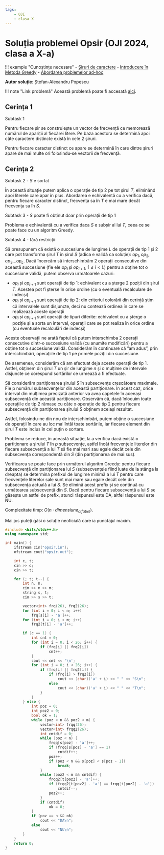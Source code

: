 ```yaml
---
tags:
    - OJI
    - clasa X
---
```


# Soluția problemei Opsir (OJI 2024, clasa a X-a)

!!! example "Cunoștințe necesare"
    - [Șiruri de caractere](https://edu.roalgo.ro/cppintro/strings/)
    - [Introducere în Metoda Greedy](https://edu.roalgo.ro/usor/greedy/)
    - [Abordarea problemelor ad-hoc](https://edu.roalgo.ro/mediu/ad-hoc/)

**Autor soluție**: Ștefan-Alexandru Popescu

!!! note "Link problemă"
    Această problemă poate fi accesată [aici](https://kilonova.ro/problems/2505/).

## Cerința 1 

Subtask 1

Pentru fiecare șir se construiește un vector de frecvență ce memorează numărul de apariții al fiecărei litere. Pe baza acestora se determină apoi câte caractere distincte există în cele 2 șiruri.

Pentru fiecare caracter distinct ce apare se determină în care dintre șiruri apare de mai multe ori folosindu-se vectorii de frecvență.

## Cerința 2

Subtask 2 - $S$ e sortat

În această situație putem aplica o operație de tip 2 pe tot șirul $T$, eliminând apoi literele care apar în plus. Abordarea e echivalentă cu a verifica dacă, pentru fiecare caracter distinct, frecvența sa în $T$ e mai mare decât frecvența sa în $S$.

Subtask 3 - $S$ poate fi obținut doar prin operații de tip 1

Problema e echivalentă cu a verifica daca $S$ e subșir al lui $T$, ceea ce se poate face cu un algoritm Greedy.

Subtask 4 - fără restricții

Să presupunem că există o succesiune de lungime $L$ de operații de tip 1 și 2 care pot transforma șirul $T$ în șirul $S$ (adica e validă ca soluție): $op_1, op_2, op_3 \dots op_L$. Dacă încercăm să interschimbăm 2 operații consecutive din această succesiune (fie ele $op_i$ și $op_{i+1}$, $1 \leq i < L$) pentru a obține tot o succesiune validă, putem observa următoarele cazuri:

- $op_i$ și $op_{i+1}$ sunt operații de tip 1: echivalent cu a șterge 2 poziții din șirul $T$. Acestea pot fi șterse în orice ordine (cu o eventuală recalculare de indecși)
- $op_i$ și $op_{i+1}$ sunt operații de tip 2: din criteriul colorării din cerință știm că intervalele sunt disjuncte, deci nu contează ordinea în care se realizează aceste operații
- $op_i$ și $op_{i+1}$ sunt operații de tipuri diferite: echivalent cu a șterge o poziție și a sorta un interval, operații care se pot realiza în orice ordine (cu eventuale recalculări de indecși)

Aceste observații ne arată faptul că putem interschimba 2 operații consecutive dintr-o succesiune validă (cu anumite modificări) pentru a obține tot o succesiune validă. Considerăm în continuare că ”am adus”, prin interschimbări, operațiile de tip 1 pe primele poziții din succesiune.

De asemenea, considerăm că am efectuat deja aceste operații de tip 1. Astfel, obținem
din șirul $T$ un șir de lungime $n$ și o mulțime de intervale disjuncte ce corespund sortărilor ce urmează a fi efectuate.

Să considerăm partiționarea șirului $S$ în subsecvențe crescătoare maximale. Fie p numărul subsecvențelor din această partiționare. În acest caz, orice interval din mulțimea precizată anterior va avea capetele în aceeași subsecvență din această partiționare. Observăm că, dacă înlocuim toate operațiile de tip 2 rămase cu câte o operație de tip 2 pentru fiecare subsecvență din partiționarea șirului $S$ obținem același rezultat.

Astfel, folosindu-ne din nou de interschimbări, putem obține o succesiune de operații în care au loc mai întâi toate sortările, iar fiecare element din șirul $T$ este inclus în cel puțin o sortare.

Problema se reduce, în această situație, la a verifica dacă există o partiționare a șirului $T$ în $p$ subsecvențe, astfel încât frecvențele literelor din fiecare subsecvență a lui $T$ să fie mai mari sau egale decât cele din subsecvența corespondentă din $S$ (din partiționarea de mai sus).

Verificarea se poate face prin următorul algoritm Greedy: pentru fiecare subsecvență din partiționarea lui $S$ (subsecvențele fiind luate de la stânga la dreapta) se determina prefixul de lungime minimă a lui $T$ pentru care frecvențele literelor sale sunt mai mare sau egale decât cele din subsecvența actuală a lui $S$. Se elimină acest prefix și se continuă cu următoarea subsecvență din $S$. Dacă pentru fiecare subsecvență a lui $S$ se găsește un astfel de prefix, atunci răspunsul este DA, altfel răspunsul este NU.

Complexitate timp: $O(n \cdot dimensiune_{alfabet})$.

Mai jos puteți găsi o soluție neoficială care ia punctajul maxim.

```cpp
#include <bits/stdc++.h>
using namespace std;

int main() {
    ifstream cin("opsir.in");
    ofstream cout("opsir.out");

    int c, t;
    cin >> c;
    cin >> t;

    for (; t; t--) {
        int n, m;
        cin >> n >> m;
        string s, t;
        cin >> s >> t;

        vector<int> frq(26), frq2(26);
        for (int i = 0; i < n; i++)
            frq[s[i] - 'a']++;
        for (int i = 0; i < m; i++)
            frq2[t[i] - 'a']++;

        if (c == 1) {
            int cnt = 0;
            for (int i = 0; i < 26; i++) {
                if (frq[i] || frq2[i])
                    cnt++;
            }
            cout << cnt << '\n';
            for (int i = 0; i < 26; i++) {
                if (frq[i] || frq2[i]) {
                    if (frq[i] > frq2[i])
                        cout << (char)('a' + i) << " " << "S\n";
                    else
                        cout << (char)('a' + i) << " " << "T\n";
                }
            }
        } else {
            int poz = 0;
            int poz2 = 0;
            bool ok = 1;
            while (poz < n && poz2 < m) {
                vector<int> frqq(26);
                vector<int> frqq2(26);
                int cntdif = 0;
                while (poz < n) {
                    frqq[s[poz] - 'a']++;
                    if (frqq[s[poz] - 'a'] == 1)
                        cntdif++;
                    poz++;
                    if (poz < n && s[poz] < s[poz - 1])
                        break;
                }
                while (poz2 < m && cntdif) {
                    frqq2[t[poz2] - 'a']++;
                    if (frqq2[t[poz2] - 'a'] == frqq[t[poz2] - 'a'])
                        cntdif--;
                    poz2++;
                }
                if (cntdif)
                    ok = 0;
            }
            if (poz == n && ok)
                cout << "DA\n";
            else
                cout << "NU\n";
        }
    }
    return 0;
}
```